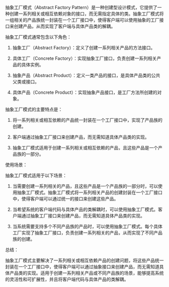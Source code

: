 抽象工厂模式（Abstract Factory Pattern）是一种创建型设计模式，它提供了一种创建一系列相关或相互依赖对象的接口，而无需指定具体的类。抽象工厂模式将一组相关的产品族统一封装在一个工厂接口中，使得客户端可以使用抽象的工厂接口来创建产品，从而实现了客户端与具体产品类的解耦。

抽象工厂模式通常包含以下角色：

1. 抽象工厂（Abstract Factory）：定义了创建一系列相关产品的方法接口。

2. 具体工厂（Concrete Factory）：实现抽象工厂接口，负责创建一系列相关产品的具体实例。

3. 抽象产品（Abstract Product）：定义一类产品的接口，是具体产品类的公共父类或接口。

4. 具体产品（Concrete Product）：实现抽象产品接口，是工厂方法所创建的对象。

抽象工厂模式的主要特点是：

1. 将一系列相关或相互依赖的产品统一封装在一个工厂接口中，实现了产品族的创建。

2. 客户端通过抽象工厂接口来创建产品，而无需知道具体产品类的实现。

3. 抽象工厂模式适用于创建一系列相关或相互依赖的产品，且这些产品是一个产品族的一部分。

使用场景：

抽象工厂模式适用于以下场景：

1. 当需要创建一系列相关的产品，且这些产品是一个产品族的一部分时，可以使用抽象工厂模式。抽象工厂模式将一系列相关产品的创建封装在一个工厂接口中，使得客户端可以通过统一的接口来创建这些产品。

2. 当希望系统的客户端代码与具体产品的类解耦时，可以使用抽象工厂模式。客户端通过抽象工厂接口来创建产品，而无需知道具体产品类的实现。

3. 当系统需要支持多个不同产品族的产品时，可以使用抽象工厂模式。每个具体工厂实现了抽象工厂接口，负责创建一系列相关的产品，从而实现了不同产品族的创建。

总结：

抽象工厂模式主要解决了一系列相关或相互依赖产品的创建问题，将这些产品统一封装在一个工厂接口中，使得客户端可以通过抽象接口来创建产品，而无需知道具体产品类的实现。适用于创建一系列相关产品或不同产品族的场景，能够提高系统的灵活性和可扩展性，并且将客户端代码与具体产品的类解耦。